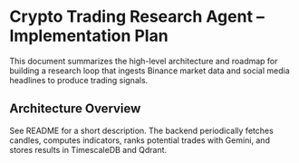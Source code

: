# Crypto Trading Research Agent – Implementation Plan

This document summarizes the high-level architecture and roadmap for building a research loop that ingests Binance market data and social media headlines to produce trading signals.

## Architecture Overview

See README for a short description. The backend periodically fetches candles, computes indicators, ranks potential trades with Gemini, and stores results in TimescaleDB and Qdrant.
